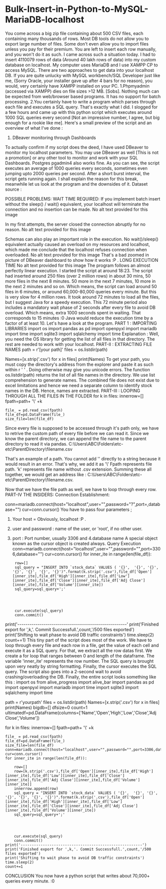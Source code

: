 # Bulk-Insert-in-Python-to-MySQL-MariaDB-localhost

You come across a big zip file containing about 500 CSV files, each containing many thousands of rows.
Most DB tools do not allow you to export large number of files. Some don't even allow you to import files unless you pay for their premium. You are left to insert each row manually, and you won't do it as such.
I came across such a situation today. I had to insert 4110079 rows of data (Around 40 lakh rows of data) into my custom database on localhost. My computer uses MariaDB and I use XAMPP CP to access MySQL.
There are two approaches to get data into your localhost DB. If you are quite unlucky with MySQL workbench/SQL Developer just like me, (Sorry Oracle, your installer gave up after 4 bars for no reason), you would, very certainly have XAMPP installed on your PC.
1.Phpmyadmin (accessed via XAMPP) dies on file sizes >12 MB. [Sobs]. Nothing much can be expected from web/browser based programs. It has no support for batch processing.
2.You certainly have to write a program which parses through each file and executes a SQL query.
That's exactly what I did.
I slogged for a few hours and came up with this python script which executes around 1000 SQL queries every second [Not an impressive number, I agree, but big enough for a rookie like me].
Here's a small preview of the script and an overview of what I've done :
1. DBeaver monitoring through Dashboards

To actually confirm if my script does the deed, I have used DBeaver to monitor my localhost parameters. You may use DBeaver as well [This is not a promotion] or any other tool to monitor and work with your SQL Dashboards. Postgres pgadmin4 also works fine.
As you can see, the script executes an average of 1000 queries every seconds, sometimes even jumping upto 2000 queries per second. After a short burst interval, the script gets running again. I shall explain the reason for this break, meanwhile let us look at the program and the downsides of it.
Dataset source :


POSSIBLE PROBLEMS:
WAIT TIME REQUIRED:
If you implement batch insert without the sleep() / wait() equivalent, your localhost will terminate the connection and no insertion can be made.
No alt text provided for this image

In my first attempts, the server closed the connection abruptly for no reason.
No alt text provided for this image

Schemas can also play an important role in the execution. No wait()/sleep() equivalent actually caused an overload on my resources and localhost, which made me conclude that the localhost refuses connection when overloaded.
No alt text provided for this image
That's a bad zoomed in picture of DBeaver dashboard to show how it works :P .
LONG EXECUTION TIME
No alt text provided for this image
The program follows an almost perfectly linear execution. I started the script at around 18:23. The script had inserted around 250 files (over 2 million rows) in about 30 mins, 50 more files in the next 8 minutes. 50 more in the next 7 minutes, 10 more in the next 2 minutes and so on.
Which means, the script can load around 50 files in 6 minutes, or around 60,000-80,000 queries every minute. But this is very slow for 4 million rows. It took around 72 minutes to load all the files, but I suggest Java for a speedy execution.
This 72 minute period also includes a mandatory wait phase of 2 seconds after every file to avoid DB overload. Which means, extra 1000 seconds spent in waiting. That corresponds to 15 minutes :0
Java would reduce the execution time by a factor of at least 10.
Let's have a look at the program.
PART 1 : IMPORTING LIBRARIES
import os
import pandas as pd
import openpyxl
import mariadb
import time
import sqlite3
import sqlalchemy
import time
Explanation :
Well, you need the OS library for getting the list of all files in that directory. The rest are needed to work with your localhost.
PART-II : EXTRACTING FILE NAMES
path = r'[your path]'
files = os.listdir(path)

Names=[x.strip('.csv') for x in files]
print(Names)
To get your path, you must copy the directory's address from the explorer and paste it as such within r ' ' . Doing otherwise may give you unicode errors.
The function os.listdir(path) returns the list of all file names in the directory. We use list comprehension to generate names. The combined file does not exist due to excel limitations and hence we need a separate column to identify stock names in the DB. Hence, names are extracted.
PART-III : LOOPING THROUGH ALL THE FILES IN THE FOLDER
for k in files:
    innerrow=[]
    fpath=path+ '\\' +k 
    
    file_ = pd.read_csv(fpath)
    file_df=pd.DataFrame(file_)
    size_file=len(file_df)
    
Since every file is supposed to be accessed through it's path only, we have to retrive the custom path of every file before we can read it. Since we know the parent directory, we can append the file name to the parent directory to read it via pandas.
C:\Users\ABC\Folders\etc-etc\ParentDirectory\filename.csv

That's an example of a path. You cannot add '\' directly to a string
 because it would result in an error. That's why, we add it as '\\'
Fpath represents file path. 'k' represents file name without .csv extension. Summing these all together, we would get an address like : C:\Users\ABC\Folders\etc-etc\ParentDirectory\filename.csv.

Now that we have the file path as well, we have to loop through every row.
PART-IV THE INSIDERS:
Connection Establishment:

conn=mariadb.connect(host="localhost",user="",password="?",port=,database="")
cur=conn.cursor()
You have to pass four parameters ;
1. Your host = Obviously, localhost :P .
2. user and password : name of the user, or 'root', if no other user.
3. port : Port number, usually 3306 and
4.database name
A special object known as the cursor object is created always.
Query Execution
conn=mariadb.connect(host="localhost",user="",password="",port=3306,database="")
cur=conn.cursor()
for inner_ite in range(len(file_df)):         
            
        row=[]
        sql_query = "INSERT INTO `stock_data` VALUES ( '{}',  '{}', '{}', '{}', '{}', '{}', '{}')".format(k.strip('.csv'),file_df['Open'][inner_ite],file_df['High'][inner_ite],file_df['Low'][inner_ite],file_df['Close'][inner_ite],file_df['Adj Close'][inner_ite],file_df['Volume'][inner_ite])
        sql_query=sql_query+';'
            


        
        cur.execute(sql_query)
        conn.commit()    

print('-------------------------------------------------------'
    print('Finished export for ',k,'. Commit Successfull.',count,'/500 files exported')
    print('Shifting to wait phase to avoid DB traffic constraints')
    time.sleep(2)
    count+=1)
This tiny part of the script does most of the work. We have to loop through every file and each row in a file, get the value of each cell and execute it as a SQL query.
For that, we extract all the row datas first. We create a for loop that ranges between 0 and length of the dataframe. The variable 'inner_ite' represents the row number. The SQL query is brought upon very neatly by string formatting.
Finally, the cursor executes the SQL query. The script also goes into a 2-second wait to avoid crashing/overloading the DB.
Finally, the entire script looks something like this :
import os
from alive_progress import alive_bar
import pandas as pd
import openpyxl
import mariadb
import time
import sqlite3
import sqlalchemy
import time




path = r'yourpath'
files = os.listdir(path)
Names=[x.strip('.csv') for x in files]
print(Names)
bigdb=[]
dfsize=0
count=1
ultimatedf=pd.DataFrame(columns=['Name','Open','High','Low','Close','Adj Close','Volume'])


for k in files: 
    innerrow=[]
    fpath=path+ '\\' +k 
    
    file_ = pd.read_csv(fpath)
    file_df=pd.DataFrame(file_)
    size_file=len(file_df)
    conn=mariadb.connect(host="localhost",user="",password="",port=3306,database="")
    cur=conn.cursor()
    for inner_ite in range(len(file_df)):         
            
        row=[]
        row=[k.strip('.csv'),file_df['Open'][inner_ite],file_df['High'][inner_ite],file_df['Low'][inner_ite],file_df['Close'][inner_ite],file_df['Adj Close'][inner_ite],file_df['Volume'][inner_ite]]
        innerrow.append(row)
        sql_query = "INSERT INTO `stock_data` VALUES ( '{}',  '{}', '{}', '{}', '{}', '{}', '{}')".format(k.strip('.csv'),file_df['Open'][inner_ite],file_df['High'][inner_ite],file_df['Low'][inner_ite],file_df['Close'][inner_ite],file_df['Adj Close'][inner_ite],file_df['Volume'][inner_ite])
        sql_query=sql_query+';'
            


        
        cur.execute(sql_query)
        conn.commit()
    print('-------------------------------------------------------')
    print('Finished export for ',k,'. Commit Successfull.',count,'/500 files exported')
    print('Shifting to wait phase to avoid DB traffic constraints')
    time.sleep(2)
    count+=1
         
CONCLUSION
You now have a python script that writes about 70,000+ queries every minute. :0
